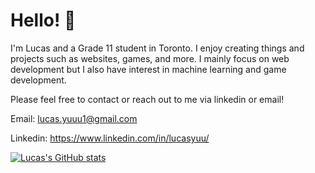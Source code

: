 # Hello! 👋


I'm Lucas and a Grade 11 student in Toronto. 
I enjoy creating things and projects such as websites, games, and more. 
I mainly focus on web development but I also have interest in machine learning and game development. 


Please feel free to contact or reach out to me via linkedin or email! 

Email: lucas.yuuu1@gmail.com

Linkedin: https://www.linkedin.com/in/lucasyuu/


[![Lucas's GitHub stats](https://github-readme-stats.vercel.app/api?username=loafisgood&show_icons=true&theme=dracula)](https://github.com/loafisgood/github-readme-stats)
